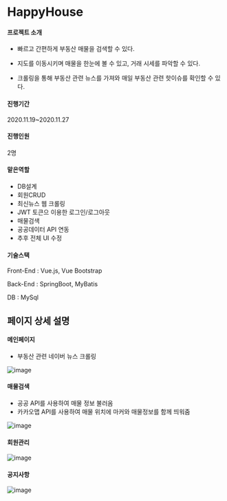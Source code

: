# HappyHouse

#### 프로젝트 소개

* 빠르고 간편하게 부동산 매물을 검색할 수 있다.

* 지도를 이동시키며 매물을 한눈에 볼 수 있고, 거래 시세를 파악할 수 있다.

* 크롤링을 통해 부동산 관련 뉴스를 가져와 매일 부동산 관련 핫이슈를 확인할 수 있다.	

#### 진행기간

2020.11.19~2020.11.27

#### 진행인원

2명

#### 맡은역할

* DB설계
* 회원CRUD
* 최신뉴스 웹 크롤링
* JWT 토큰으 이용한 로그인/로그아웃
* 매물검색
* 공공데이터 API 연동
* 추후 전체 UI 수정

#### 기술스택

Front-End : Vue.js, Vue Bootstrap

Back-End : SpringBoot, MyBatis

DB : MySql





## 페이지 상세 설명

#### 메인페이지

- 부동산 관련 네이버 뉴스 크롤링

![image](/uploads/bed4aa2efc2dccb15eafb0439e5e80d9/image.png)



#### 매물검색

* 공공 API를 사용하여 매물 정보 불러옴
* 카카오맵 API를 사용하여 매물 위치에 마커와 매물정보를 함께 띄워줌

![image](/uploads/53596f453e3ffdceead07e5a69f351af/image.png)



#### 회원관리

![image](/uploads/9b9d12a4d316861f98b38bce2712c1d8/image.png)



#### 공지사항

![image](/uploads/d90249608b26038184f4db34ed7ec651/image.png)





